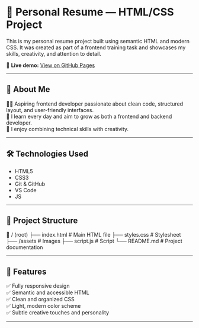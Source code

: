 # 💼 Personal Resume — HTML/CSS Project

This is my personal resume project built using semantic HTML and modern CSS. It was created as part of a frontend training task and showcases my skills, creativity, and attention to detail.

🔗 **Live demo:** [View on GitHub Pages](je-swy.github.io/homepage/)

---

## 🧠 About Me

👩‍💻 Aspiring frontend developer passionate about clean code, structured layout, and user-friendly interfaces.  
🌱 I learn every day and aim to grow as both a frontend and backend developer.  
🎨 I enjoy combining technical skills with creativity.

---

## 🛠️ Technologies Used

- HTML5
- CSS3 
- Git & GitHub
- VS Code
- JS

---

## 📂 Project Structure

📁 / (root)
├── index.html        # Main HTML file
├── styles.css        # Stylesheet
├── /assets           # Images
├── script.js         # Script
└── README.md         # Project documentation

---

## 🚀 Features

✅ Fully responsive design  
✅ Semantic and accessible HTML  
✅ Clean and organized CSS  
✅ Light, modern color scheme  
✅ Subtle creative touches and personality

---
